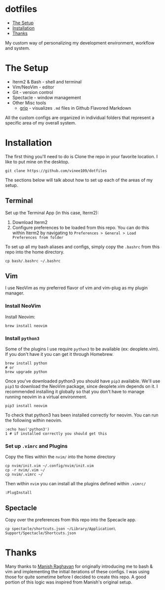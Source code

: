 dotfiles
========

- [The Setup](#the-setup)
- [Installation](#installation)
- [Thanks](#thanks)

My custom way of personalizing my development environment, workflow and system.

# The Setup
- Iterm2 & Bash - shell and terminal
- Vim/NeoVim - editor
- Git - version control
- Spectacle - window management
- Other Misc tools
  - [grip](https://github.com/joeyespo/grip) - visualizes `.md` files in Github
    Flavored Markdown

All the custom configs are organized in individual folders that represent a
specific area of my overall system.

# Installation

The first thing you'll need to do is Clone the repo in your favorite location. I
like to put mine on the desktop.

```
git clone https://github.com/vinee109/dotfiles
```

The sections below will talk about how to set up each of the areas of my setup.

## Terminal

Set up the Terminal App (in this case, Iterm2):

1. Download Iterm2
2. Configure preferences to be loaded from this repo. You can do this within
   Iterm2 by navigating to `Preferences > General > Load Preferences from
   folder`

To set up all my bash aliases and configs, simply copy the `.bashrc` from this
repo into the home directory.
```
cp bash/.bashrc ~/.bashrc
```

## Vim
I use NeoVim as my preferred flavor of vim and vim-plug as my plugin manager.

### Install NeoVim

Install Neovim:
```
brew install neovim
```

### Install `python3`

Some of the plugins I use require `python3` to be available (ex: deoplete.vim).
If you don't have it you can get it through Homebrew.
```
brew install python
# or
brew upgrade python
```

Once you've downloaded python3 you should have `pip3` available. We'll use
`pip3` to download the NeoVim package, since deoplete.vim depends on it. I
recommended installing it globally so that you don't have to manage running
neovim in a virtual environment.
```
pip3 install neovim
```

To check that python3 has been installed correctly for neovim. You can run the
following within neovim.
```
:echo has('python3')
1 # if installed correctly you should get this
```

### Set up `.vimrc` and Plugins
Copy the files within the `nvim/` into the home directory
```
cp nvim/init.vim ~/.config/nvim/init.vim
cp -r nvim/.vim ~/
cp nvim/.vimrc ~/
```

Then within `nvim` you can install all the plugins defined within `.vimrc/`
```
:PlugInstall
```

## Spectacle
Copy over the preferences from this repo into the Specacle app.

```
cp spectacle/shortcuts.json ~/Library/Application\ Support/Spectacle/Shortcuts.json
```

# Thanks

Many thanks to [Manish Raghavan](https://github.com/mraghavan) for originally
introducing me to bash & vim and implementing the initial iterations of these
configs. I was using those for quite sometime before I decided to create this
repo. A good portion of this logic was inspired from Manish's original setup.
